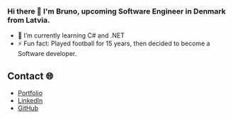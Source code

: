 ### Hi there 👋 I'm Bruno, upcoming Software Engineer in Denmark from Latvia.

- 🌱 I’m currently learning C# and .NET
- ⚡ Fun fact: Played football for 15 years, then decided to become a Software developer.

## Contact 🌐
- [Portfolio](https://blaizans.vercel.app/)
- [LinkedIn](https://www.linkedin.com/in/bruno-laizans/)
- [GitHub](https://github.com/blaizans/)
